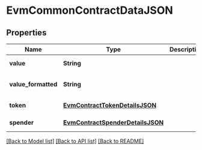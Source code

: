 # EvmCommonContractDataJSON
## Properties

| Name | Type | Description | Notes |
|------------ | ------------- | ------------- | -------------|
| **value** | **String** |  | [default to null] |
| **value\_formatted** | **String** |  | [optional] [default to null] |
| **token** | [**EvmContractTokenDetailsJSON**](EvmContractTokenDetailsJSON.md) |  | [default to null] |
| **spender** | [**EvmContractSpenderDetailsJSON**](EvmContractSpenderDetailsJSON.md) |  | [default to null] |

[[Back to Model list]](../README.md#documentation-for-models) [[Back to API list]](../README.md#documentation-for-api-endpoints) [[Back to README]](../README.md)


